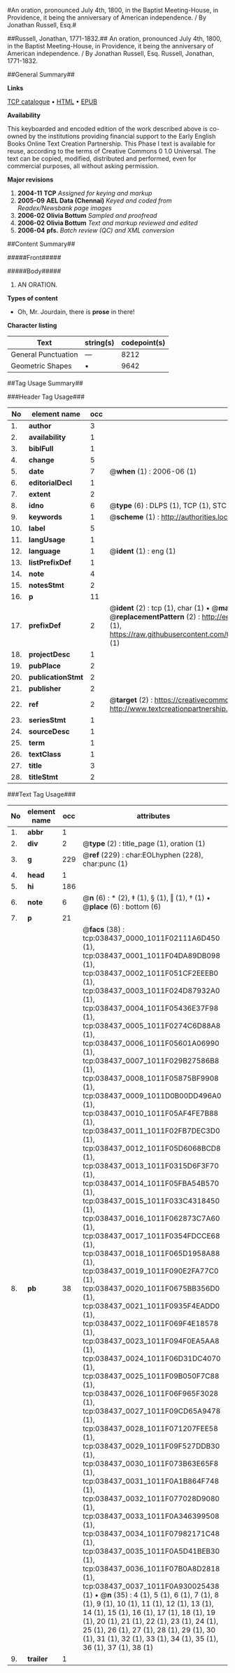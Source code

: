 #An oration, pronounced July 4th, 1800, in the Baptist Meeting-House, in Providence, it being the anniversary of American independence. / By Jonathan Russell, Esq.#

##Russell, Jonathan, 1771-1832.##
An oration, pronounced July 4th, 1800, in the Baptist Meeting-House, in Providence, it being the anniversary of American independence. / By Jonathan Russell, Esq.
Russell, Jonathan, 1771-1832.

##General Summary##

**Links**

[TCP catalogue](http://www.ota.ox.ac.uk/tcp/)  • 
[HTML](http://tei.it.ox.ac.uk/tcp/Texts-HTML/free/N28/N28830.html)  • 
[EPUB](http://tei.it.ox.ac.uk/tcp/Texts-EPUB/free/N28/N28830.epub)

**Availability**

This keyboarded and encoded edition of the
	       work described above is co-owned by the institutions
	       providing financial support to the Early English Books
	       Online Text Creation Partnership. This Phase I text is
	       available for reuse, according to the terms of Creative
	       Commons 0 1.0 Universal. The text can be copied,
	       modified, distributed and performed, even for
	       commercial purposes, all without asking permission.

**Major revisions**

1. __2004-11__ __TCP__ *Assigned for keying and markup*
1. __2005-09__ __AEL Data (Chennai)__ *Keyed and coded from Readex/Newsbank page images*
1. __2006-02__ __Olivia Bottum__ *Sampled and proofread*
1. __2006-02__ __Olivia Bottum__ *Text and markup reviewed and edited*
1. __2006-04__ __pfs.__ *Batch review (QC) and XML conversion*

##Content Summary##

#####Front#####

#####Body#####

1. AN ORATION.

**Types of content**

  * Oh, Mr. Jourdain, there is **prose** in there!

**Character listing**


|Text|string(s)|codepoint(s)|
|---|---|---|
|General Punctuation|—|8212|
|Geometric Shapes|▪|9642|

##Tag Usage Summary##

###Header Tag Usage###

|No|element name|occ|attributes|
|---|---|---|---|
|1.|__author__|3||
|2.|__availability__|1||
|3.|__biblFull__|1||
|4.|__change__|5||
|5.|__date__|7| @__when__ (1) : 2006-06 (1)|
|6.|__editorialDecl__|1||
|7.|__extent__|2||
|8.|__idno__|6| @__type__ (6) : DLPS (1), TCP (1), STC (1), NOTIS (1), IMAGE-SET (1), EVANS-CITATION (1)|
|9.|__keywords__|1| @__scheme__ (1) : http://authorities.loc.gov/ (1)|
|10.|__label__|5||
|11.|__langUsage__|1||
|12.|__language__|1| @__ident__ (1) : eng (1)|
|13.|__listPrefixDef__|1||
|14.|__note__|4||
|15.|__notesStmt__|2||
|16.|__p__|11||
|17.|__prefixDef__|2| @__ident__ (2) : tcp (1), char (1)  •  @__matchPattern__ (2) : ([0-9\-]+):([0-9IVX]+) (1), (.+) (1)  •  @__replacementPattern__ (2) : http://eebo.chadwyck.com/downloadtiff?vid=$1&page=$2 (1), https://raw.githubusercontent.com/textcreationpartnership/Texts/master/tcpchars.xml#$1 (1)|
|18.|__projectDesc__|1||
|19.|__pubPlace__|2||
|20.|__publicationStmt__|2||
|21.|__publisher__|2||
|22.|__ref__|2| @__target__ (2) : https://creativecommons.org/publicdomain/zero/1.0/ (1), http://www.textcreationpartnership.org/docs/. (1)|
|23.|__seriesStmt__|1||
|24.|__sourceDesc__|1||
|25.|__term__|1||
|26.|__textClass__|1||
|27.|__title__|3||
|28.|__titleStmt__|2||


###Text Tag Usage###

|No|element name|occ|attributes|
|---|---|---|---|
|1.|__abbr__|1||
|2.|__div__|2| @__type__ (2) : title_page (1), oration (1)|
|3.|__g__|229| @__ref__ (229) : char:EOLhyphen (228), char:punc (1)|
|4.|__head__|1||
|5.|__hi__|186||
|6.|__note__|6| @__n__ (6) : * (2), ‡ (1), § (1), ‖ (1), † (1)  •  @__place__ (6) : bottom (6)|
|7.|__p__|21||
|8.|__pb__|38| @__facs__ (38) : tcp:038437_0000_1011F02111A6D450 (1), tcp:038437_0001_1011F04DA89DB098 (1), tcp:038437_0002_1011F051CF2EEEB0 (1), tcp:038437_0003_1011F024D87932A0 (1), tcp:038437_0004_1011F05436E37F98 (1), tcp:038437_0005_1011F0274C6D88A8 (1), tcp:038437_0006_1011F05601A06990 (1), tcp:038437_0007_1011F029B27586B8 (1), tcp:038437_0008_1011F05875BF9908 (1), tcp:038437_0009_1011D0B00DD496A0 (1), tcp:038437_0010_1011F05AF4FE7B88 (1), tcp:038437_0011_1011F02FB7DEC3D0 (1), tcp:038437_0012_1011F05D6068BCD8 (1), tcp:038437_0013_1011F0315D6F3F70 (1), tcp:038437_0014_1011F05FBA54B570 (1), tcp:038437_0015_1011F033C4318450 (1), tcp:038437_0016_1011F062873C7A60 (1), tcp:038437_0017_1011F0354FDCCE68 (1), tcp:038437_0018_1011F065D1958A88 (1), tcp:038437_0019_1011F090E2FA77C0 (1), tcp:038437_0020_1011F0675BB356D0 (1), tcp:038437_0021_1011F0935F4EADD0 (1), tcp:038437_0022_1011F069F4E18578 (1), tcp:038437_0023_1011F094F0EA5AA8 (1), tcp:038437_0024_1011F06D31DC4070 (1), tcp:038437_0025_1011F09B050F7C88 (1), tcp:038437_0026_1011F06F965F3028 (1), tcp:038437_0027_1011F09CD65A9478 (1), tcp:038437_0028_1011F071207FEE58 (1), tcp:038437_0029_1011F09F527DDB30 (1), tcp:038437_0030_1011F073B63E65F8 (1), tcp:038437_0031_1011F0A1B864F748 (1), tcp:038437_0032_1011F077028D9080 (1), tcp:038437_0033_1011F0A346399508 (1), tcp:038437_0034_1011F07982171C48 (1), tcp:038437_0035_1011F0A5D41BEB30 (1), tcp:038437_0036_1011F07B0A8D2818 (1), tcp:038437_0037_1011F0A930025438 (1)  •  @__n__ (35) : 4 (1), 5 (1), 6 (1), 7 (1), 8 (1), 9 (1), 10 (1), 11 (1), 12 (1), 13 (1), 14 (1), 15 (1), 16 (1), 17 (1), 18 (1), 19 (1), 20 (1), 21 (1), 22 (1), 23 (1), 24 (1), 25 (1), 26 (1), 27 (1), 28 (1), 29 (1), 30 (1), 31 (1), 32 (1), 33 (1), 34 (1), 35 (1), 36 (1), 37 (1), 38 (1)|
|9.|__trailer__|1||
